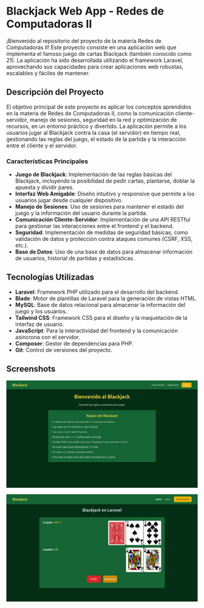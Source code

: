 
# Blackjack Web App - Redes de Computadoras II
¡Bienvenido al repositorio del proyecto de la materia Redes de Computadoras II! Este proyecto consiste en una aplicación web que implementa el famoso juego de cartas Blackjack (también conocido como 21). La aplicación ha sido desarrollada utilizando el framework Laravel, aprovechando sus capacidades para crear aplicaciones web robustas, escalables y fáciles de mantener.

## Descripción del Proyecto
El objetivo principal de este proyecto es aplicar los conceptos aprendidos en la materia de Redes de Computadoras II, como la comunicación cliente-servidor, manejo de sesiones, seguridad en la red y optimización de recursos, en un entorno práctico y divertido. La aplicación permite a los usuarios jugar al Blackjack contra la casa (el servidor) en tiempo real, gestionando las reglas del juego, el estado de la partida y la interacción entre el cliente y el servidor.

### Características Principales

- **Juego de Blackjack**: Implementación de las reglas básicas del Blackjack, incluyendo la posibilidad de pedir cartas, plantarse, doblar la apuesta y dividir pares.
- **Interfaz Web Amigable**: Diseño intuitivo y responsive que permite a los usuarios jugar desde cualquier dispositivo.
- **Manejo de Sesiones**: Uso de sesiones para mantener el estado del juego y la información del usuario durante la partida.
- **Comunicación Cliente-Servidor**: Implementación de una API RESTful para gestionar las interacciones entre el frontend y el backend.
- **Seguridad**: Implementación de medidas de seguridad básicas, como validación de datos y protección contra ataques comunes (CSRF, XSS, etc.).
- **Base de Datos**: Uso de una base de datos para almacenar información de usuarios, historial de partidas y estadísticas.

## Tecnologías Utilizadas

- **Laravel**: Framework PHP utilizado para el desarrollo del backend.
- **Blade**: Motor de plantillas de Laravel para la generación de vistas HTML.
- **MySQL**: Base de datos relacional para almacenar la información del juego y los usuarios.
- **Tailwind CSS**: Framework CSS para el diseño y la maquetación de la interfaz de usuario.
- **JavaScript**: Para la interactividad del frontend y la comunicación asíncrona con el servidor.
- **Composer**: Gestor de dependencias para PHP.
- **Git**: Control de versiones del proyecto.


## Screenshots

![App Screenshot](https://github.com/Fort503/ProyectoRedesDeComputadorasII/blob/main/images/welcome.png?raw=true)


![App Screenshot](https://github.com/Fort503/ProyectoRedesDeComputadorasII/blob/main/images/game.png?raw=true)

